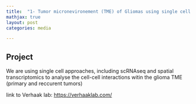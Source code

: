 ```yaml
---
title:  "1- Tumor micronevironement (TME) of Gliomas using single cell approaches"
mathjax: true
layout: post
categories: media

---
```


## Project 

We are using single cell approaches, including scRNAseq and spatial transcriptomics to analyse the cell-cell interactions witin the glioma TME (primary and
reccurent tumors)

link to Verhaak lab: 
https://verhaaklab.com/
